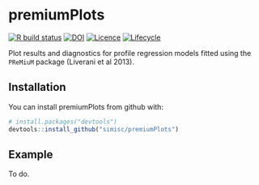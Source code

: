 
<!-- README.md is generated from README.Rmd. Please edit that file -->

# premiumPlots

[![R build
status](https://github.com/simisc/premiumPlots/workflows/R-CMD-check/badge.svg)](https://github.com/simisc/premiumPlots/actions)
[![DOI](https://zenodo.org/badge/120929260.svg)](https://zenodo.org/badge/latestdoi/120929260)
[![Licence](https://img.shields.io/github/license/simisc/premiumPlots)](https://github.com/simisc/premiumPlots/blob/master/LICENSE)
[![Lifecycle](https://img.shields.io/badge/lifecycle-dormant-blue.svg)](https://www.tidyverse.org/lifecycle/#dormant)

Plot results and diagnostics for profile regression models fitted using
the `PReMiuM` package (Liverani et al 2013).

## Installation

You can install premiumPlots from github with:

``` r
# install.packages("devtools")
devtools::install_github("simisc/premiumPlots")
```

## Example

To do.
